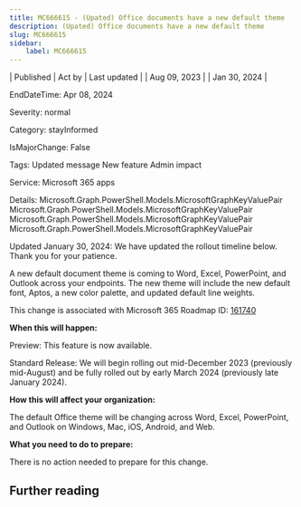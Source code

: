 ```yaml
---
title: MC666615 - (Upated) Office documents have a new default theme
description: (Upated) Office documents have a new default theme
slug: MC666615
sidebar:
    label: MC666615
---
```


| Published | Act by | Last updated |
| Aug 09, 2023 |  | Jan 30, 2024 |

EndDateTime: Apr 08, 2024

Severity: normal

Category: stayInformed

IsMajorChange: False

Tags: Updated message New feature Admin impact

Service: Microsoft 365 apps

Details: Microsoft.Graph.PowerShell.Models.MicrosoftGraphKeyValuePair Microsoft.Graph.PowerShell.Models.MicrosoftGraphKeyValuePair Microsoft.Graph.PowerShell.Models.MicrosoftGraphKeyValuePair Microsoft.Graph.PowerShell.Models.MicrosoftGraphKeyValuePair

<p>Updated January 30, 2024: We have updated the rollout timeline below. Thank you for your patience.</p><p>A new default document theme is coming to Word, Excel, PowerPoint, and Outlook across your endpoints. The new theme will include the new default font, Aptos, a new color palette, and updated default line weights.</p><p>This change is associated with Microsoft 365 Roadmap ID: <a href="https://www.microsoft.com/microsoft-365/roadmap?rtc=1%26filters=&amp;searchterms=161740" target="_blank">161740</a></p><p><b>When this will happen:</b></p><p>Preview: This feature is now available.</p><p>Standard Release: We will begin rolling out mid-December 2023 (previously mid-August) and be fully rolled out by early March 2024 (previously late January 2024).</p><p><b>How this will affect your organization:</b></p><p>The default Office theme will be changing across Word, Excel, PowerPoint, and Outlook on Windows, Mac, iOS, Android, and Web.</p><p><b>What you need to do to prepare:</b></p><p>There is no action needed to prepare for this change.</p>

## Further reading
